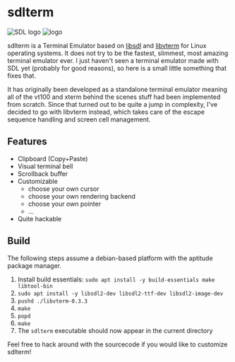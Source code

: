 # sdlterm
![SDL logo](data/SDL_logo.png) ![logo](data/terminal_small.png)

sdlterm is a Terminal Emulator based on [libsdl](http://www.libsdl.org)
and [libvterm](http://www.leonerd.org.uk/code/libvterm/) for Linux operating
systems.
It does not try to be the fastest, slimmest, most amazing terminal emulator
ever. I just haven't seen a terminal emulator made with SDL yet (probably for
good reasons), so here is a small little something that fixes that.

It has originally been developed as a standalone terminal emulator meaning
all of the vt100 and xterm behind the scenes stuff had been implemented
from scratch. Since that turned out to be quite a jump in complexity, I've
decided to go with libvterm instead, which takes care of the escape sequence
handling and screen cell management.

## Features
* Clipboard (Copy+Paste)
* Visual terminal bell
* Scrollback buffer
* Customizable
    * choose your own cursor
    * choose your own rendering backend
    * choose your own pointer
    * ...
* Quite hackable

## Build

The following steps assume a debian-based platform with the aptitude package
manager.

1. Install build essentials: `sudo apt install -y build-essentials make libtool-bin`
2. `sudo apt install -y libsdl2-dev libsdl2-ttf-dev libsdl2-image-dev`
3. `pushd ./libvterm-0.3.3`
4. `make`
5. `popd`
6. `make`
7. The `sdlterm` executable should now appear in the current directory

Feel free to hack around with the sourcecode if you would like
to customize sdlterm!
